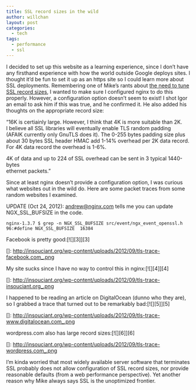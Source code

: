 ```yaml
---
title: SSL record sizes in the wild
author: willchan
layout: post
categories:
  - tech
tags:
  - performance
  - ssl
---
```

I decided to set up this website as a learning experience, since I don’t have any firsthand experience with how the world outside Google deploys sites. I thought it’d be fun to set it up as an https site so I could learn more about SSL deployments. Remembering one of Mike’s rants about [the need to tune SSL record sizes][1], I wanted to make sure I configured nginx to do this properly. However, a configuration option doesn’t seem to exist! I shot Igor an email to ask him if this was true, and he confirmed it. He also added his thoughts on the appropriate record size:

 [1]: http://www.belshe.com/2010/12/17/performance-and-the-tls-record-size/

“16K is certiainly large. However, I think that 4K is more suitable than 2K.  
I believe all SSL libraries will eventually enable TLS random padding  
(AFAIK currently only GnuTLS does it). The 0-255 bytes padding size plus  
about 30 bytes SSL header HMAC add 1-14% overhead per 2K data record.  
For 4K data record the overhead is 1-6%.

4K of data and up to 224 of SSL overhead can be sent in 3 typical 1440-bytes  
ethernet packets.”

Since at least nginx doesn’t provide a configuration option, I was curious what websites out in the wild do. Here are some packet traces from some random websites I examined.

UPDATE (Oct 24, 2012): andrew@nginx.com tells me you can update NGX\_SSL\_BUFSIZE in the code.

    nginx-1.3.7 $ grep -n NGX_SSL_BUFSIZE src/event/ngx_event_openssl.h
    96:#define NGX_SSL_BUFSIZE  16384

Facebook is pretty good:[![][3]][3]

 []: http://insouciant.org/wp-content/uploads/2012/09/tls-trace-facebook.com_.png

My site sucks since I have no way to control this in nginx:[![][4]][4]

 []: http://insouciant.org/wp-content/uploads/2012/09/tls-trace-insouciant.org_.png

I happened to be reading an article on DigitalOcean (dunno who they are), so I grabbed a trace that turned out to be remarkably bad:[![][5]][5]

 []: http://insouciant.org/wp-content/uploads/2012/09/tls-trace-www.digitalocean.com_.png

wordpress.com also has large record sizes:[![][6]][6]

 []: http://insouciant.org/wp-content/uploads/2012/09/tls-trace-wordpress.com_.png

I’m kinda worried that most widely available server software that terminates SSL probably does not allow configuration of SSL record sizes, nor provide reasonable defaults (from a web performance perspective). Yet another reason why Mike always says SSL is the unoptimized frontier.
